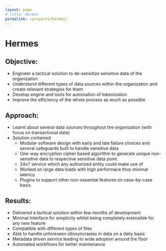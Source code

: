 ```yaml
---
layout: page
# title: Hermes
permalink: /projects/hermes/
---
```


# Hermes

## Objective:
  - Engineer a tactical solution to de-sensitize sensitive data of the organization
  - Understand different types of data sources within the organization and create relevant strategies for them
  - Develop engine and tools for automation of tokenization
  - Improve the efficiency of the whole process as much as possible

## Approach:
  - Learnt about several data sources throughout the organization (with focus on transactional data)
  - Solution contained 
	- Modular software design with early and late failure choices and several safeguards built to handle sensitive data
  	- One-way encryption cipher based algorithm to generate unique non-sensitive data to respective sensitive data point
	- 24x7 service which any authorized entity could make use of
	- Worked on large data loads with high performace thus minimal latency
	- Plugins to support other non-essential features on case-by-case basis

## Results:
  - Delivered a tactical solution within few months of development
  - Minimal Interface for simplicity whilst being completely extensible for any new feature
  - Compatible with different types of files
  - Able to handle unforeseen idiosyncrasies in data on a daily basis
  - Metadata driven service leading to wide adoption around the floor
  - Automated workflows for better maintenance


